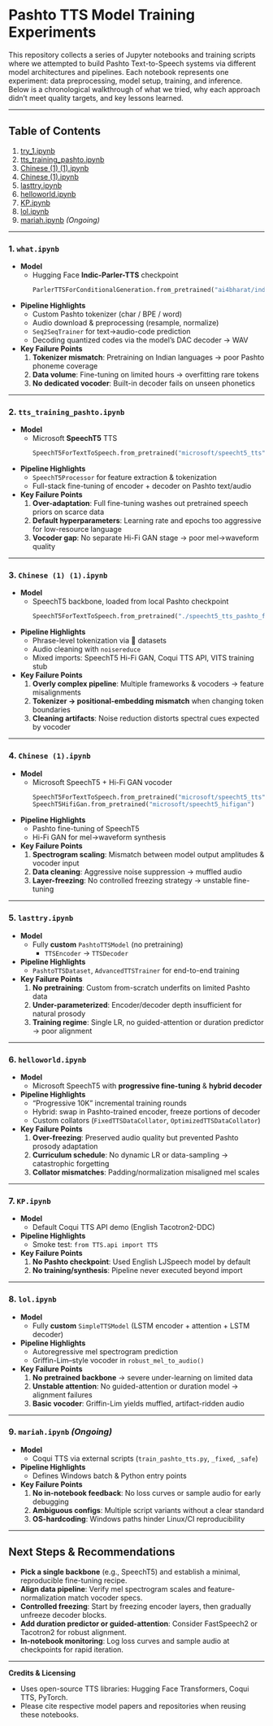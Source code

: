 # Pashto TTS Model Training Experiments

This repository collects a series of Jupyter notebooks and training scripts where we attempted to build Pashto Text-to-Speech systems via different model architectures and pipelines. Each notebook represents one experiment: data preprocessing, model setup, training, and inference. Below is a chronological walkthrough of what we tried, why each approach didn’t meet quality targets, and key lessons learned.

---

## Table of Contents

1. [try_1.ipynb](#1-try_1ipynb)  
2. [tts_training_pashto.ipynb](#2-tts_training_pashtoipynb)  
3. [Chinese (1) (1).ipynb](#3-chinese-1-1ipynb)  
4. [Chinese (1).ipynb](#4-chinese-1ipynb)  
5. [lasttry.ipynb](#5-lasttryipynb)  
6. [helloworld.ipynb](#6-helloworldipynb)  
7. [KP.ipynb](#7-kpipynb)  
8. [lol.ipynb](#8-lolipynb)  
9. [mariah.ipynb](#9-mariahipynb) *(Ongoing)*  

---

### 1. `what.ipynb`

- **Model**  
  - Hugging Face **Indic-Parler-TTS** checkpoint  
    ```python
    ParlerTTSForConditionalGeneration.from_pretrained("ai4bharat/indic-parler-tts")
    ```
- **Pipeline Highlights**  
  - Custom Pashto tokenizer (char / BPE / word)  
  - Audio download & preprocessing (resample, normalize)  
  - `Seq2SeqTrainer` for text→audio-code prediction  
  - Decoding quantized codes via the model’s DAC decoder → WAV  
- **Key Failure Points**  
  1. **Tokenizer mismatch**: Pretraining on Indian languages → poor Pashto phoneme coverage  
  2. **Data volume**: Fine-tuning on limited hours → overfitting rare tokens  
  3. **No dedicated vocoder**: Built-in decoder fails on unseen phonetics  

---

### 2. `tts_training_pashto.ipynb`

- **Model**  
  - Microsoft **SpeechT5** TTS  
    ```python
    SpeechT5ForTextToSpeech.from_pretrained("microsoft/speecht5_tts")
    ```
- **Pipeline Highlights**  
  - `SpeechT5Processor` for feature extraction & tokenization  
  - Full-stack fine-tuning of encoder + decoder on Pashto text/audio  
- **Key Failure Points**  
  1. **Over-adaptation**: Full fine-tuning washes out pretrained speech priors on scarce data  
  2. **Default hyperparameters**: Learning rate and epochs too aggressive for low-resource language  
  3. **Vocoder gap**: No separate Hi-Fi GAN stage → poor mel→waveform quality  

---

### 3. `Chinese (1) (1).ipynb`

- **Model**  
  - SpeechT5 backbone, loaded from local Pashto checkpoint  
    ```python
    SpeechT5ForTextToSpeech.from_pretrained("./speecht5_tts_pashto_final")
    ```
- **Pipeline Highlights**  
  - Phrase-level tokenization via 🤗 datasets  
  - Audio cleaning with `noisereduce`  
  - Mixed imports: SpeechT5 Hi-Fi GAN, Coqui TTS API, VITS training stub  
- **Key Failure Points**  
  1. **Overly complex pipeline**: Multiple frameworks & vocoders → feature misalignments  
  2. **Tokenizer → positional-embedding mismatch** when changing token boundaries  
  3. **Cleaning artifacts**: Noise reduction distorts spectral cues expected by vocoder  

---

### 4. `Chinese (1).ipynb`

- **Model**  
  - Microsoft SpeechT5 + Hi-Fi GAN vocoder  
    ```python
    SpeechT5ForTextToSpeech.from_pretrained("microsoft/speecht5_tts")
    SpeechT5HifiGan.from_pretrained("microsoft/speecht5_hifigan")
    ```
- **Pipeline Highlights**  
  - Pashto fine-tuning of SpeechT5  
  - Hi-Fi GAN for mel→waveform synthesis  
- **Key Failure Points**  
  1. **Spectrogram scaling**: Mismatch between model output amplitudes & vocoder input  
  2. **Data cleaning**: Aggressive noise suppression → muffled audio  
  3. **Layer-freezing**: No controlled freezing strategy → unstable fine-tuning  

---

### 5. `lasttry.ipynb`

- **Model**  
  - Fully **custom** `PashtoTTSModel` (no pretraining)  
    - `TTSEncoder` → `TTSDecoder`
- **Pipeline Highlights**  
  - `PashtoTTSDataset`, `AdvancedTTSTrainer` for end-to-end training  
- **Key Failure Points**  
  1. **No pretraining**: Custom from-scratch underfits on limited Pashto data  
  2. **Under-parameterized**: Encoder/decoder depth insufficient for natural prosody  
  3. **Training regime**: Single LR, no guided-attention or duration predictor → poor alignment  

---

### 6. `helloworld.ipynb`

- **Model**  
  - Microsoft SpeechT5 with **progressive fine-tuning** & **hybrid decoder**  
- **Pipeline Highlights**  
  - “Progressive 10K” incremental training rounds  
  - Hybrid: swap in Pashto-trained encoder, freeze portions of decoder  
  - Custom collators (`FixedTTSDataCollator`, `OptimizedTTSDataCollator`)  
- **Key Failure Points**  
  1. **Over-freezing**: Preserved audio quality but prevented Pashto prosody adaptation  
  2. **Curriculum schedule**: No dynamic LR or data-sampling → catastrophic forgetting  
  3. **Collator mismatches**: Padding/normalization misaligned mel scales  

---

### 7. `KP.ipynb`

- **Model**  
  - Default Coqui TTS API demo (English Tacotron2-DDC)  
- **Pipeline Highlights**  
  - Smoke test: `from TTS.api import TTS`  
- **Key Failure Points**  
  1. **No Pashto checkpoint**: Used English LJSpeech model by default  
  2. **No training/synthesis**: Pipeline never executed beyond import  

---

### 8. `lol.ipynb`

- **Model**  
  - Fully **custom** `SimpleTTSModel` (LSTM encoder + attention + LSTM decoder)  
- **Pipeline Highlights**  
  - Autoregressive mel spectrogram prediction  
  - Griffin-Lim–style vocoder in `robust_mel_to_audio()`  
- **Key Failure Points**  
  1. **No pretrained backbone** → severe under-learning on limited data  
  2. **Unstable attention**: No guided-attention or duration model → alignment failures  
  3. **Basic vocoder**: Griffin-Lim yields muffled, artifact-ridden audio  

---

### 9. `mariah.ipynb`  *(Ongoing)*

- **Model**  
  - Coqui TTS via external scripts (`train_pashto_tts.py`, `_fixed`, `_safe`)  
- **Pipeline Highlights**  
  - Defines Windows batch & Python entry points  
- **Key Failure Points**  
  1. **No in-notebook feedback**: No loss curves or sample audio for early debugging  
  2. **Ambiguous configs**: Multiple script variants without a clear standard  
  3. **OS-hardcoding**: Windows paths hinder Linux/CI reproducibility  

---

## Next Steps & Recommendations

- **Pick a single backbone** (e.g., SpeechT5) and establish a minimal, reproducible fine-tuning recipe.  
- **Align data pipeline**: Verify mel spectrogram scales and feature-normalization match vocoder specs.  
- **Controlled freezing**: Start by freezing encoder layers, then gradually unfreeze decoder blocks.  
- **Add duration predictor or guided-attention**: Consider FastSpeech2 or Tacotron2 for robust alignment.  
- **In-notebook monitoring**: Log loss curves and sample audio at checkpoints for rapid iteration.  

---

**Credits & Licensing**  
- Uses open-source TTS libraries: Hugging Face Transformers, Coqui TTS, PyTorch.  
- Please cite respective model papers and repositories when reusing these notebooks.  
